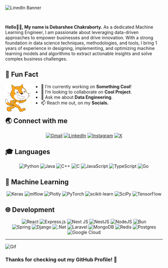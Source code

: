 ![LinedIn Banner](https://github.com/debarshee2004/debarshee2004/assets/129538241/1f5bfd75-8a9c-45b6-ab7a-7ee9affe2a70)

<br />

**Hello👋👋, My name is Debarshee Chakraborty.** As a dedicated Machine Learning Engineer, I am passionate about leveraging data-driven approaches to empower businesses and drive innovation. With a strong foundation in data science techniques, methodologies, and tools, I bring 1 years of experience in designing, implementing, and optimizing machine learning models and algorithms to extract actionable insights and solve complex business challenges.

## 🚀 **Fun Fact**

<img align="left" height="90" src="https://raw.githubusercontent.com/hicodersofficial/images/main/giphy%20(2).gif" style="margin-right: 2rem;">

- 🔭 I’m currently working on **Something Cool**! <br/>
- 👯 I’m looking to collaborate on **Cool Project**.<br/>
- 💬 Ask me about **Data Engineering**.<br/>
- 📫 Reach me out, on my **Socials.**<br/>

## 🌏 **Connect with me**

<div align=center>

[![Gmail](https://img.shields.io/badge/Gmail-D14836?style=for-the-badge&logo=gmail&logoColor=white&height=30)](mailto:debarsheechakraborty.11d@gmail.com)
[![LinkedIn](https://img.shields.io/badge/linkedin-%230077B5.svg?style=for-the-badge&logo=linkedin&logoColor=white&height=30)](https://www.linkedin.com/in/debarshee-chakraborty-dc2004/)
[![Instagram](https://img.shields.io/badge/Instagram-%23E4405F.svg?style=for-the-badge&logo=Instagram&logoColor=white&height=30)](https://www.instagram.com/dino04.ai/)
[![X](https://img.shields.io/badge/X-%23000000.svg?style=for-the-badge&logo=X&logoColor=white&height=30)](https://twitter.com/dinocodes69)

</div>

## 🎓 **Languages**

<div align=center>

![Python](https://img.shields.io/badge/python-3670A0?style=for-the-badge&logo=python&logoColor=ffdd54&height=30)
![Java](https://img.shields.io/badge/java-%23ED8B00.svg?style=for-the-badge&logo=openjdk&logoColor=white&height=30)
![C++](https://img.shields.io/badge/c++-%2300599C.svg?style=for-the-badge&logo=c%2B%2B&logoColor=white&height=30)
![C](https://img.shields.io/badge/c-%2300599C.svg?style=for-the-badge&logo=c&logoColor=white&height=30)
![JavaScript](https://img.shields.io/badge/javascript-%23323330.svg?style=for-the-badge&logo=javascript&logoColor=%23F7DF1E&height=30)
![TypeScript](https://img.shields.io/badge/typescript-%23007ACC.svg?style=for-the-badge&logo=typescript&logoColor=white&height=30)
![Go](https://img.shields.io/badge/go-%2300ADD8.svg?style=for-the-badge&logo=go&logoColor=white&height=30)

</div>

## 🤖 **Machine Learning**

<div align=center>

![Keras](https://img.shields.io/badge/Keras-%23D00000.svg?style=for-the-badge&logo=Keras&logoColor=white&height=30)
![mlflow](https://img.shields.io/badge/mlflow-%23d9ead3.svg?style=for-the-badge&logo=numpy&logoColor=blue&height=30)
![Plotly](https://img.shields.io/badge/Plotly-%233F4F75.svg?style=for-the-badge&logo=plotly&logoColor=white&height=30)
![PyTorch](https://img.shields.io/badge/PyTorch-%23EE4C2C.svg?style=for-the-badge&logo=PyTorch&logoColor=white&height=30)
![scikit-learn](https://img.shields.io/badge/scikit--learn-%23F7931E.svg?style=for-the-badge&logo=scikit-learn&logoColor=white&height=30)
![SciPy](https://img.shields.io/badge/SciPy-%230C55A5.svg?style=for-the-badge&logo=scipy&logoColor=%white&height=30)
![TensorFlow](https://img.shields.io/badge/TensorFlow-%23FF6F00.svg?style=for-the-badge&logo=TensorFlow&logoColor=white&height=30)

</div>

## 🌐 **Development**

<div align=center>

![React](https://img.shields.io/badge/react-%2320232a.svg?style=for-the-badge&logo=react&logoColor=%2361DAFB&height=30)
![Express.js](https://img.shields.io/badge/express.js-%23404d59.svg?style=for-the-badge&logo=express&logoColor=%2361DAFB&height=30)
![Next JS](https://img.shields.io/badge/Next-black?style=for-the-badge&logo=next.js&logoColor=white&height=30)
![NestJS](https://img.shields.io/badge/nestjs-%23E0234E.svg?style=for-the-badge&logo=nestjs&logoColor=white&height=30)
![NodeJS](https://img.shields.io/badge/node.js-6DA55F?style=for-the-badge&logo=node.js&logoColor=white&height=30)
![Bun](https://img.shields.io/badge/Bun-%23000000.svg?style=for-the-badge&logo=bun&logoColor=white&height=30)
<br>
![Spring](https://img.shields.io/badge/spring-%236DB33F.svg?style=for-the-badge&logo=spring&logoColor=white&height=30)
![Django](https://img.shields.io/badge/django-%23092E20.svg?style=for-the-badge&logo=django&logoColor=white&height=30)
![.Net](https://img.shields.io/badge/.NET-5C2D91?style=for-the-badge&logo=.net&logoColor=white&height=30)
![Laravel](https://img.shields.io/badge/laravel-%23FF2D20.svg?style=for-the-badge&logo=laravel&logoColor=white&height=30)
![MongoDB](https://img.shields.io/badge/MongoDB-%234ea94b.svg?style=for-the-badge&logo=mongodb&logoColor=white&height=30)
![Redis](https://img.shields.io/badge/redis-%23DD0031.svg?style=for-the-badge&logo=redis&logoColor=white&height=30)
![Postgres](https://img.shields.io/badge/postgres-%23316192.svg?style=for-the-badge&logo=postgresql&logoColor=white&height=30)
![Google Cloud](https://img.shields.io/badge/GoogleCloud-%234285F4.svg?style=for-the-badge&logo=google-cloud&logoColor=white&height=30)

</div>


<hr />

![Gif](https://images-wixmp-ed30a86b8c4ca887773594c2.wixmp.com/f/c83c004e-1370-4756-88e5-4071de797088/dfredg5-0a60e875-646e-4d6c-bb91-73086f012808.gif?token=eyJ0eXAiOiJKV1QiLCJhbGciOiJIUzI1NiJ9.eyJzdWIiOiJ1cm46YXBwOjdlMGQxODg5ODIyNjQzNzNhNWYwZDQxNWVhMGQyNmUwIiwiaXNzIjoidXJuOmFwcDo3ZTBkMTg4OTgyMjY0MzczYTVmMGQ0MTVlYTBkMjZlMCIsIm9iaiI6W1t7InBhdGgiOiJcL2ZcL2M4M2MwMDRlLTEzNzAtNDc1Ni04OGU1LTQwNzFkZTc5NzA4OFwvZGZyZWRnNS0wYTYwZTg3NS02NDZlLTRkNmMtYmI5MS03MzA4NmYwMTI4MDguZ2lmIn1dXSwiYXVkIjpbInVybjpzZXJ2aWNlOmZpbGUuZG93bmxvYWQiXX0.LGN_eGL7dT0xRj4oRbyRRVay-pHbyiXHru7YoVPcRro)

### **Thanks for checking out my GitHub Profile!** 🙏
